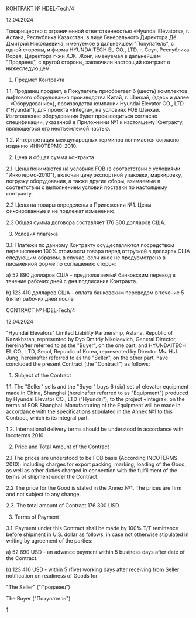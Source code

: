 КОНТРАКТ № HDEL-Tech/4

12.04.2024

Товарищество с ограниченной ответственностью «Hyundai Elevators», г. Астана, Республика Казахстан, в лице Генерального Директора Дё Дмитрия Николаевича, именуемое в дальнейшем "Покупатель", с одной стороны, и фирма HYUNDAITECH EL CO., LTD, г. Сеул, Республика Корея, Директора г-жи Х.Ж. Жонг, именуемая в дальнейшем "Продавец", с другой стороны, заключили настоящий контракт о нижеследующем:

1. Предмет Контракта

1.1. Продавец продает, а Покупатель приобретает 6 (шесть) комплектов лифтового оборудования производства Китай, г. Шанхай, (здесь и далее – «Оборудование»), производства компании Hyundai Elevator CO., LTD ("Hyundai"), для проекта «Integra», на условиях FOB Шанхай. Изготовление оборудования будет производиться согласно спецификации, указанной в Приложении №1 к настоящему Контракту, являющегося его неотъемлемой частью.

1.2. Интерпретация международных терминов понимается согласно изданию ИНКОТЕРМС-2010.

2. Цена и общая сумма контракта

2.1. Цены понимаются на условиях FOB (в соответствии с условиями "Инкотермс-2010"), включая цену экспортной упаковки, маркировку, погрузку оборудования, а также другие сборы, взимаемые в соответствии с выполнением условий поставки по настоящему контракту.

2.2 Цены на товары определены в Приложении №1. Цены фиксированные и не подлежат изменению.

2.3 Общая сумма договора составляет 176 300 долларов США.

3. Условия платежа

3.1. Платежи по данному Контракту осуществляются посредством перечисления 100% стоимости товара перед отгрузкой в долларах США следующим образом, в случае, если иное не предусмотрено в письменной форме по соглашению сторон:

а) 52 890 долларов США - предполагаемый банковским перевод в течение рабочих дней с дня подписания Контракта.

b) 123 410 долларов США - оплата банковским переводом в течение 5 (пяти) рабочих дней после

CONTRACT № HDEL-Tech/4

12.04.2024

"Hyundai Elevators" Limited Liability Partnership, Astana, Republic of Kazakhstan, represented by Dyo Dmitriy Nikolaevich, General Director, hereinafter referred to as the "Buyer", on the one part, and HYUNDAITECH EL CO., LTD, Seoul, Republic of Korea, represented by Director Ms. H.J. Jung, hereinafter referred to as the "Seller", on the other part, have concluded the present Contract (the "Contract") as follows:

1. Subject of the Contract

1.1. The "Seller" sells and the "Buyer" buys 6 (six) set of elevator equipment made in China, Shanghai (hereinafter referred to as "Equipment") produced by Hyundai Elevator CO., LTD ("Hyundai"), to the project «Integra», on the terms of FOB Shanghai. Manufacturing of the Equipment will be made in accordance with the specifications stipulated in the Annex №1 to this Contract, which is its integral part.

1.2. International delivery terms should be understood in accordance with Incoterms 2010.

2. Price and Total Amount of the Contract

2.1 The prices are understood to be FOB basis (According INCOTERMS 2010); including charges for export packing, marking, loading of the Good, as well as other duties charged in connection with the fulfillment of the terms of shipment under the Contract.

2.2 The price for the Good is stated in the Annex №1. The prices are firm and not subject to any change.

2.3. The total amount of Contract 176 300 USD.

3. Terms of Payment

3.1. Payment under this Contract shall be made by 100% T/T remittance before shipment in U.S. dollar as follows, in case not otherwise stipulated in writing by agreement of the parties:

а) 52 890 USD - an advance payment within 5 business days after date of the Contract.

b) 123 410 USD - within 5 (five) working days after receiving from Seller notification on readiness of Goods for

"The Seller" ("Продавец")

The Buyer ("Покупатель")

1